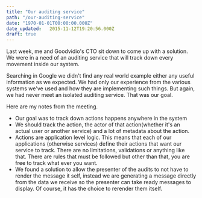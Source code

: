 ```yaml
---
title: "Our auditing service"
path: "/our-auditing-service"
date: "1970-01-01T00:00:00.000Z"
date_updated:   2015-11-12T19:20:56.000Z
draft: true
---
```


Last week, me and Goodvidio's CTO sit down to come up with a solution. We were in a need of an auditing service that will track down every movement inside our system.

Searching in Google we didn't find any real world example either any useful information as we expected. We had only our experience from the various systems we've used and how they are implementing such things. But again, we had never meet an isolated auditing service. That was our goal.

Here are my notes from the meeting.

* Our goal was to track down actions happens anywhere in the system
* We should track the action, the actor of that action(whether it's an actual user or another service) and a lot of metadata about the action.
* Actions are application level logic. This means that each of our applications (otherwise services) define their actions that want our service to track. There are no limitations, validations or anything like that. There are rules that must be followed but other than that, you are free to track what ever you want.
* We found a solution to allow the presenter of the audits to not have to render the message it self, instead we are generating a message directly from the data we receive so the presenter can take ready messages to display. Of course, it has the choice to rerender them itself.
